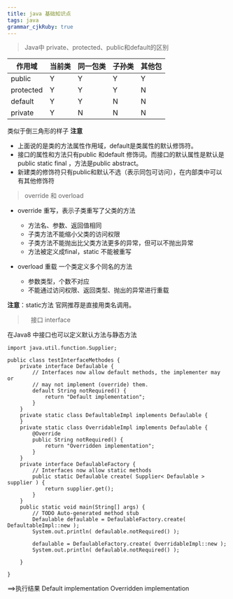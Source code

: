 ```yaml
---
title: java 基础知识点
tags: java
grammar_cjkRuby: true
---
```


> Java中 private、protected、public和default的区别

作用域 | 当前类 | 同一包类 | 子孙类 |其他包
------|-----|-----|-----|-------
public | Y | Y | Y | Y
protected | Y | Y | Y | N
default | Y | Y | N | N
private | Y | N | N | N

类似于倒三角形的样子
**注意** 
- 上面说的是类的方法属性作用域，default是类属性的默认修饰符。
- 接口的属性和方法只有public 和default 修饰词。而接口的默认属性是默认是public static final ，方法是public abstract。
- 新建类的修饰符只有public和默认不选（表示同包可访问），在内部类中可以有其他修饰符

> override 和 overload

- override 重写，表示子类重写了父类的方法
	- 方法名、参数、返回值相同
	- 子类方法不能缩小父类的访问权限
	- 子类方法不能抛出比父类方法更多的异常，但可以不抛出异常
	- 方法被定义成final，static 不能被重写

- overload 重载 一个类定义多个同名的方法
	- 参数类型，个数不对应
	- 不能通过访问权限、返回类型、抛出的异常进行重载

**注意**：static方法 官网推荐是直接用类名调用。


>　接口 interface

在Java8 中接口也可以定义默认方法与静态方法
```java?linenums
import java.util.function.Supplier;

public class testInterfaceMethodes {
	private interface Defaulable {
	    // Interfaces now allow default methods, the implementer may or 
	    // may not implement (override) them.
	    default String notRequired() { 
	        return "Default implementation"; 
	    }        
	}
	private static class DefaultableImpl implements Defaulable {
	}
	private static class OverridableImpl implements Defaulable {
	    @Override
	    public String notRequired() {
	        return "Overridden implementation";
	    }
	}
	private interface DefaulableFactory {
	    // Interfaces now allow static methods
	    public static Defaulable create( Supplier< Defaulable > supplier ) {
	        return supplier.get();
	    }
	}
	public static void main(String[] args) {
		// TODO Auto-generated method stub
		Defaulable defaulable = DefaulableFactory.create( DefaultableImpl::new );
	    System.out.println( defaulable.notRequired() );
	         
	    defaulable = DefaulableFactory.create( OverridableImpl::new );
	    System.out.println( defaulable.notRequired() );

	}

}
```
==>执行结果 
Default implementation
Overridden implementation
	







